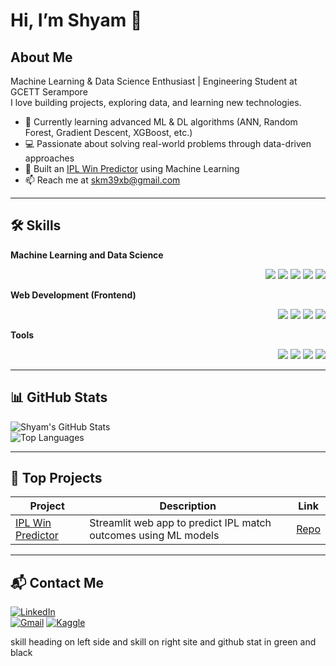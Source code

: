 # Hi, I’m Shyam 👋

## About Me
Machine Learning & Data Science Enthusiast | Engineering Student at GCETT Serampore  
I love building projects, exploring data, and learning new technologies.  

- 🌱 Currently learning advanced ML & DL algorithms (ANN, Random Forest, Gradient Descent, XGBoost, etc.)  
- 💻 Passionate about solving real-world problems through data-driven approaches  
- 🏏 Built an [IPL Win Predictor](https://ipl-win-predictor-dcqchja92nz9tusrquvzgb.streamlit.app/) using Machine Learning  
- 📫 Reach me at  [skm39xb@gmail.com](mailto:skm39xb@gmail.com)


---

## 🛠️ Skills

**Machine Learning and Data Science**  
<p align="right">
  <img src="https://img.shields.io/badge/Python-3776AB?style=for-the-badge&logo=python&logoColor=white"/>
  <img src="https://img.shields.io/badge/Scikit--learn-F7931E?style=for-the-badge&logo=scikit-learn&logoColor=white"/>
  <img src="https://img.shields.io/badge/Pandas-150458?style=for-the-badge&logo=pandas&logoColor=white"/>
  <img src="https://img.shields.io/badge/NumPy-013243?style=for-the-badge&logo=numpy&logoColor=white"/>
  <img src="https://img.shields.io/badge/Jupyter-F37626?style=for-the-badge&logo=jupyter&logoColor=white"/>
</p>

**Web Development (Frontend)**  
<p align="right">
  <img src="https://img.shields.io/badge/HTML5-E34F26?style=for-the-badge&logo=html5&logoColor=white"/>
  <img src="https://img.shields.io/badge/CSS3-1572B6?style=for-the-badge&logo=css3&logoColor=white"/>
  <img src="https://img.shields.io/badge/JavaScript-F7DF1E?style=for-the-badge&logo=javascript&logoColor=black"/>
  <img src="https://img.shields.io/badge/Bootstrap-563D7C?style=for-the-badge&logo=bootstrap&logoColor=white"/>
</p>

**Tools**  
<p align="right">
  <img src="https://img.shields.io/badge/Git-F05032?style=for-the-badge&logo=git&logoColor=white"/>
  <img src="https://img.shields.io/badge/GitHub-181717?style=for-the-badge&logo=github&logoColor=white"/>
  <img src="https://img.shields.io/badge/VSCode-0078D4?style=for-the-badge&logo=visual-studio-code&logoColor=white"/>
  <img src="https://img.shields.io/badge/Markdown-000000?style=for-the-badge&logo=markdown&logoColor=white"/>
</p>


---

## 📊 GitHub Stats

![Shyam's GitHub Stats](https://github-readme-stats.vercel.app/api?username=shyam45mandal&show_icons=true&theme=radical)  
![Top Languages](https://github-readme-stats.vercel.app/api/top-langs/?username=shyam45mandal&layout=compact&theme=radical)  

---

## 🚀 Top Projects
| Project | Description | Link |
|---------|-------------|------|
| [IPL Win Predictor](https://ipl-win-predictor-dcqchja92nz9tusrquvzgb.streamlit.app/) | Streamlit web app to predict IPL match outcomes using ML models | [Repo](https://github.com/shyam45mandal/ipl-win-predictor) |

---

## 📬 Contact Me
[![LinkedIn](https://img.shields.io/badge/LinkedIn-0077B5?style=for-the-badge&logo=linkedin&logoColor=white)](https://linkedin.com/in/shyam-kumar-mandal-b35951290)  
[![Gmail](https://img.shields.io/badge/Gmail-D14836?style=for-the-badge&logo=gmail&logoColor=white)](mailto:skm39xb@gmail.com)
[![Kaggle](https://img.shields.io/badge/Kaggle-20BEFF?style=for-the-badge&logo=kaggle&logoColor=white)](https://www.kaggle.com/shyamkumarmandal)


skill heading on left side and skill on right site and github stat in green and black
